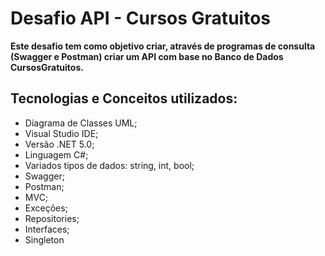# Desafio API - Cursos Gratuitos
**Este desafio tem como objetivo criar, através de programas de consulta (Swagger e Postman) criar um API  com base no Banco de Dados CursosGratuitos.**

## Tecnologias e Conceitos utilizados:

- Diagrama de Classes UML;
- Visual Studio IDE;
- Versão .NET 5.0;
- Linguagem C#;
- Variados tipos de dados: string, int, bool;
- Swagger;
- Postman;
- MVC;
- Exceções;
- Repositories;
- Interfaces;
- Singleton

